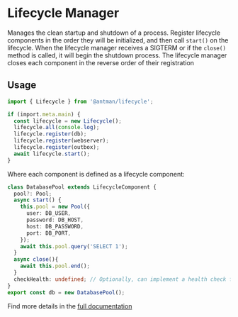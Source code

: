# Lifecycle Manager

Manages the clean startup and shutdown of a process. Register lifecycle components in the order they will be initialized, and then call `start()` on the lifecycle. When the lifecycle manager receives a SIGTERM or if the `close()` method is called, it will begin the shutdown process. The lifecycle manager closes each component in the reverse order of their registration

## Usage

```ts
import { Lifecycle } from '@antman/lifecycle';

if (import.meta.main) {
  const lifecycle = new Lifecycle();
  lifecycle.all(console.log);
  lifecycle.register(db);
  lifecycle.register(webserver);
  lifecycle.register(outbox);
  await lifecycle.start();
}
```

Where each component is defined as a lifecycle component:

```ts
class DatabasePool extends LifecycleComponent {
  pool?: Pool;
  async start() {
    this.pool = new Pool({
      user: DB_USER,
      password: DB_HOST,
      host: DB_PASSWORD,
      port: DB_PORT,
    });
    await this.pool.query('SELECT 1');
  }
  async close(){
    await this.pool.end();
  }
  checkHealth: undefined; // Optionally, can implement a health check for a component.
}
export const db = new DatabasePool();
```

Find more details in the [full documentation](https://jsr.io/@antman/lifecycle/doc)